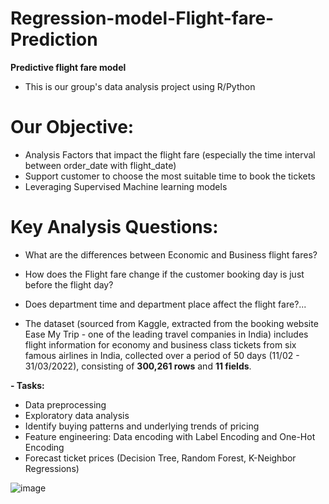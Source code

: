 # Regression-model-Flight-fare-Prediction
**Predictive flight fare model**
- This is our group's data analysis project using R/Python
# Our Objective:
- Analysis Factors that impact the flight fare (especially the time interval between order_date with flight_date)
- Support customer to choose the most suitable time to book the tickets
- Leveraging Supervised Machine learning models
# Key Analysis Questions:
- What are the differences between Economic and Business flight fares?
- How does the Flight fare change if the customer booking day is just before the flight day?
- Does department time and department place affect the flight fare?...

- The dataset (sourced from Kaggle, extracted from the booking website Ease My Trip - one of the leading travel companies in India) includes flight information for economy and business class tickets from six famous airlines in India, collected over a period of 50 days (11/02 - 31/03/2022), consisting of **300,261 rows** and **11 fields**.

**- Tasks:**
- Data preprocessing
- Exploratory data analysis
- Identify buying patterns and underlying trends of pricing
- Feature engineering: Data encoding with Label Encoding and One-Hot Encoding
- Forecast ticket prices (Decision Tree, Random Forest, K-Neighbor Regressions)

![image](https://github.com/baotram237/flightfareprediction/assets/82713550/5d151f0c-cd86-407e-9e50-987f2706c3e8)

